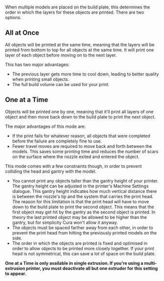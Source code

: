 When multiple models are placed on the build plate, this determines the order in which the layers for these objects are printed. There are two options.

All at Once
----
All objects will be printed at the same time, meaning that the layers will be printed from bottom to top for all objects at the same time. It will print one layer of each object before moving on to the next layer.

This has two major advantages:
* The previous layer gets more time to cool down, leading to better quality when printing small objects.
* The full build volume can be used for your print.

One at a Time
----
Objects will be printed one by one, meaning that it'll print all layers of one object and then move back down to the build plate to print the next object.

The major advantages of this mode are:
* If the print fails for whatever reason, all objects that were completed before the failure are completely fine to use.
* Fewer travel moves are required to move back and forth between the models. This saves some printing time and reduces the number of scars on the surface where the nozzle exited and entered the object.

This mode comes with a few constraints though, in order to prevent colliding the head and gantry with the model.
* You cannot print any objects taller than the gantry height of your printer. The gantry height can be adjusted in the printer's Machine Settings dialogue. This gantry height indicates how much vertical distance there is between the nozzle's tip and the system that carries the print head. The reason for this limitation is that the print head will have to move down to the build plate to print the second object. This means that the first object may get hit by the gantry as the second object is printed. In theory the last printed object may be allowed to be higher than the gantry, but for simplicity Cura won't allow it anyway.
* The objects must be spaced farther away from each other, in order to prevent the print head from hitting the previously printed models on the side.
* The order in which the objects are printed is fixed and optimised in order to allow objects to be printed more closely together. If your print head is not symmetrical, this can save a lot of space on the build plate.

**One at a Time is only available in single extrusion. If you're using a multi-extrusion printer, you must deactivate all but one extruder for this setting to appear.**